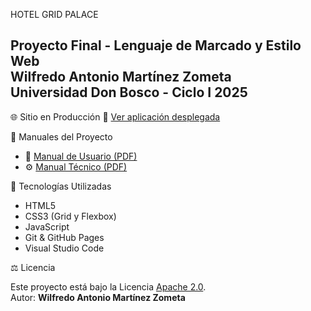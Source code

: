  HOTEL GRID PALACE

**Proyecto Final - Lenguaje de Marcado y Estilo Web**  
**Wilfredo Antonio Martínez Zometa**  
Universidad Don Bosco - Ciclo I 2025
---
🌐 Sitio en Producción
🔗 [Ver aplicación desplegada](https://wilfredo0399.github.io/HOTEL-PROYECTO-FINAL/)

📄 Manuales del Proyecto

- 📘 [Manual de Usuario (PDF)](Manual_de_Usuario_HOTEL_GRID_PALACE.pdf)
- ⚙️ [Manual Técnico (PDF)](Manual_Tecnico_HOTEL_GRID_PALACE.pdf)


🚀 Tecnologías Utilizadas

- HTML5
- CSS3 (Grid y Flexbox)
- JavaScript
- Git & GitHub Pages
- Visual Studio Code

⚖️ Licencia

Este proyecto está bajo la Licencia [Apache 2.0](https://www.apache.org/licenses/LICENSE-2.0).  
Autor: **Wilfredo Antonio Martínez Zometa**
